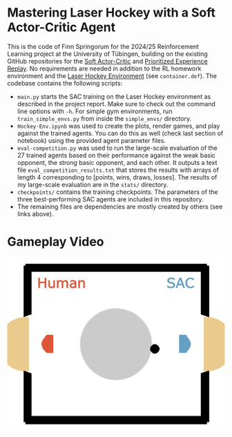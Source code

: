 # Mastering Laser Hockey with a Soft Actor-Critic Agent
This is the code of Finn Springorum for the 2024/25 Reinforcement Learning project at the University of Tübingen, building on the existing GitHub repositories for the [Soft Actor-Critic](https://github.com/pranz24/pytorch-soft-actor-critic) and [Prioritized Experience Replay](https://github.com/Howuhh/prioritized_experience_replay). No requirements are needed in addition to the RL homework environment and the [Laser Hockey Environment](https://github.com/anticdimi/laser-hockey-env) (see `container.def`). The codebase contains the following scripts:
 - `main.py` starts the SAC training on the Laser Hockey environment as described in the project report. Make sure to check out the command line options with `-h`. For simple gym environments, run `train_simple_envs.py` from inside the `simple_envs/` directory.
 - `Hockey-Env.ipynb` was used to create the plots, render games, and play against the trained agents. You can do this as well (check last section of notebook) using the provided agent parameter files.
 - `eval-competition.py` was used to run the large-scale evaluation of the 27 trained agents based on their performance against the weak basic opponent, the strong basic opponent, and each other. It outputs a text file `eval_competition_results.txt` that stores the results with arrays of length 4 corresponding to [points, wins, draws, losses]. The results of my large-scale evaluation are in the `stats/` directory.
 - `checkpoints/` contains the training checkpoints. The parameters of the three best-performing SAC agents are included in this repository.
 - The remaining files are dependencies are mostly created by others (see links above).

 # Gameplay Video
 ![Hockey Gameplay](hockey/hockey_clip.gif)